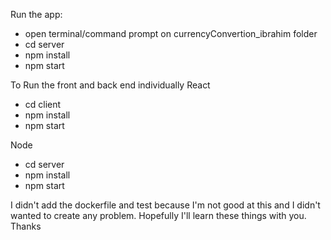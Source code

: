 Run the app:
  - open terminal/command prompt on currencyConvertion_ibrahim folder
  - cd server
  - npm install
  - npm start
  
To Run the front and back end individually
  React
  - cd client
  - npm install
  - npm start
  
  Node
  - cd server
  - npm install
  - npm start


I didn't add the dockerfile and test because I'm not good at this and I didn't wanted to create any problem. Hopefully I'll learn these things with you. 
Thanks
 

 
